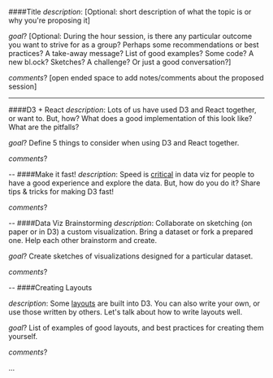 ####Title
_description_: [Optional: short description of what the topic is or why you're proposing it]

_goal_? [Optional: During the hour session, is there any particular outcome you want to strive for as a group? Perhaps some recommendations or best practices? A take-away message? List of good examples? Some code? A new bl.ock? Sketches? A challenge? Or just a good conversation?]

_comments_? [open ended space to add notes/comments about the proposed session]

----
####D3 + React
_description_: Lots of us have used D3 and React together, or want to. But, how? What does a good implementation of this look like? What are the pitfalls?

_goal_? Define 5 things to consider when using D3 and React together.

_comments_?

--
####Make it fast!
_description_: Speed is [critical](https://idl.cs.washington.edu/papers/latency/) in data viz for people to have a good experience and explore the data. But, how do you do it? Share tips & tricks for making D3 fast!

_comments_?

--
####Data Viz Brainstorming
_description_: Collaborate on sketching (on paper or in D3) a custom visualization. Bring a dataset or fork a prepared one. Help each other brainstorm and create.

_goal_? Create sketches of visualizations designed for a particular dataset.

_comments_?

--
####Creating Layouts

_description_: Some [layouts](https://github.com/mbostock/d3/wiki/Layouts) are built into D3. You can also write your own, or use those written by others. Let's talk about how to write layouts well. 

_goal_? List of examples of good layouts, and best practices for creating them yourself. 

_comments_? 

...
